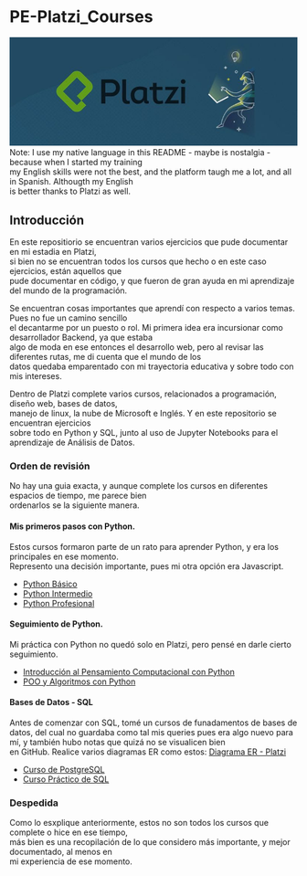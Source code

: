 # PE-Platzi_Courses

![Platzi banner](/Assets/Platzi.jpg)  
Note: I use my native language in this README - maybe is nostalgia - because when I started my training  
my English skills were not the best, and the platform taugh me a lot, and all in Spanish. Althougth my English  
is better thanks to Platzi as well.

## Introducción

En este repositiorio se encuentran varios ejercicios que pude documentar en mi estadia en Platzi,   
si bien no se encuentran todos los cursos que hecho o en este caso ejercicios, están aquellos que  
pude documentar en código, y que fueron de gran ayuda en mi aprendizaje del mundo de la programación.

Se encuentran cosas importantes que aprendí con respecto a varios temas. Pues no fue un camino sencillo  
el decantarme por un puesto o rol. Mi primera idea era incursionar como desarrollador Backend, ya que estaba  
algo de moda en ese entonces el desarrollo web, pero al revisar las diferentes rutas, me di cuenta que el mundo de los  
datos quedaba emparentado con mi trayectoria educativa y sobre todo con mis intereses.

Dentro de Platzi complete varios cursos, relacionados a programación, diseño web, bases de datos,  
manejo de linux, la nube de Microsoft e Inglés. Y en este repositorio se encuentran ejercicios  
sobre todo en Python y SQL, junto al uso de Jupyter Notebooks para el aprendizaje de Análisis de Datos.


### Orden de revisión 

No hay una guia exacta, y aunque complete los cursos en diferentes espacios de tiempo, me parece bien   
ordenarlos se la siguiente manera.

#### Mis primeros pasos con Python.

Estos cursos formaron parte de un rato para aprender Python, y era los principales en ese momento.  
Represento una decisión importante, pues mi otra opción era Javascript.

* [Python Básico](/Python_Basic)
* [Python Intermedio](/Python_Intermediate)
* [Python Profesional](/Python_Advanced)

#### Seguimiento de Python.

Mi práctica con Python no quedó solo en Platzi, pero pensé en darle cierto seguimiento.

* [Introducción al Pensamiento Computacional con Python](/Computational_Thinking_Python)
* [POO y Algoritmos con Python](/OOP&Algorithms_Python)

#### Bases de Datos - SQL

Antes de comenzar con SQL, tomé un cursos de funadamentos de bases de datos, del cual no guardaba
como tal mis queries pues era algo nuevo para mí, y también hubo notas que quizá no se visualicen bien  
en GitHub.
Realice varios diagramas ER como estos: [Diagrama ER - Platzi](https://lucid.app/lucidchart/3890d70b-1d20-442f-9b1f-57935f9b1db1/edit?viewport_loc=-616%2C59%2C3452%2C1575%2CsF-TR7~IzfSS&invitationId=inv_0f9a84c4-49ab-4bed-9b04-642513a7eff5)

* [Curso de PostgreSQL](/PostgreSQL)
* [Curso Práctico de SQL](/Practice_SQL)

### Despedida

Como lo esxplique anteriormente, estos no son todos los cursos que complete o hice en ese tiempo,  
más bien es una recopilación de lo que considero más importante, y mejor documentado, al menos en  
mi experiencia de ese momento.
